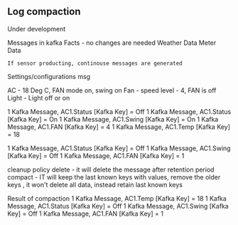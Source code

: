 ## Log compaction 

Under development

Messages in kafka 
 Facts - no changes are needed
    Weather Data 
    Meter Data 

    If sensor producting, continouse messages are generated 

Settings/configurations msg 

AC   - 18 Deg C, FAN mode on, swing on 
Fan  - speed level - 4, FAN is off 
Light - Light off or on 

1 Kafka Message, AC1.Status [Kafka Key] = Off 
1 Kafka Message, AC1.Status [Kafka Key] = On
1 Kafka Message, AC1.Swing [Kafka Key] =  On
1 Kafka Message, AC1.FAN [Kafka Key] =  4
1 Kafka Message, AC1.Temp [Kafka Key] =  18

1 Kafka Message, AC1.Status [Kafka Key] = Off
1 Kafka Message, AC1.Swing [Kafka Key] =  Off
1 Kafka Message, AC1.FAN [Kafka Key] =  1


cleanup policy 
                delete - it will delete the message after retention period 
                compact - IT will keep the last known keys with values, remove
                           the older keys , it won't delete all data, instead 
                           retain last known keys 

Result of compaction 
                1 Kafka Message, AC1.Temp [Kafka Key] =  18
                1 Kafka Message, AC1.Status [Kafka Key] = Off
                1 Kafka Message, AC1.Swing [Kafka Key] =  Off
                1 Kafka Message, AC1.FAN [Kafka Key] =  1

                